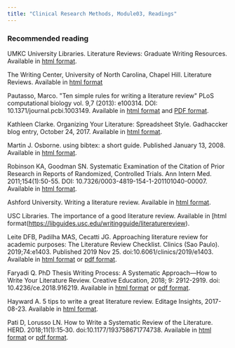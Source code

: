 ```yaml
---
title: "Clinical Research Methods, Module03, Readings"
---
```


### Recommended reading

UMKC University Libraries. Literature Reviews: Graduate Writing Resources. Available in [html format](https://libguides.library.umkc.edu/gradwriting/lit-reviews).

The Writing Center, University of North Carolina, Chapel Hill. Literature Reviews. Available in [html format](https://writingcenter.unc.edu/tips-and-tools/literature-reviews/)

Pautasso, Marco. "Ten simple rules for writing a literature review" PLoS computational biology vol. 9,7 (2013): e100314. DOI: 10.1371/journal.pcbi.1003149. Available in [html format](https://journals.plos.org/ploscompbiol/article?id=10.1371/journal.pcbi.1003149) and [PDF format](https://journals.plos.org/ploscompbiol/article/file?id=10.1371/journal.pcbi.1003149&type=printable).

Kathleen Clarke. Organizing Your Literature: Spreadsheet Style. Gadhaccker blog entry, October 24, 2017. Available in [html format](https://www.insidehighered.com/blogs/gradhacker/organizing-your-literature-spreadsheet-style).

Martin J. Osborne. using bibtex: a short guide. Published January 13, 2008. Available in [html format](https://www.economics.utoronto.ca/osborne/latex/BIBTEX.HTM).

Robinson KA, Goodman SN. Systematic Examination of the Citation of Prior Research in Reports of Randomized, Controlled Trials. Ann Intern Med. 2011;154(1):50-55. DOI: 10.7326/0003-4819-154-1-201101040-00007. Available in [html format](https://annals.org/aim/fullarticle/746687).

Ashford University. Writing a literature review. Available in [html format](https://writingcenter.ashford.edu/writing-literature-review).

USC Libraries. The importance of a good literature review. Available in [html format(https://libguides.usc.edu/writingguide/literaturereview).

Leite DFB, Padilha MAS, Cecatti JG. Approaching literature review for academic purposes: The Literature Review Checklist. Clinics (Sao Paulo). 2019;74:e1403. Published 2019 Nov 25. doi:10.6061/clinics/2019/e1403. Available in [html format](https://www.ncbi.nlm.nih.gov/pmc/articles/PMC6862708/) or [pdf format](https://www.ncbi.nlm.nih.gov/pmc/articles/PMC6862708/pdf/cln-74-1403.pdf).

Faryadi Q. PhD Thesis Writing Process: A Systematic Approach—How to Write Your Literature Review. Creative Education, 2018; 9: 2912-2919. doi: 10.4236/ce.2018.916219. Available in [html format](https://www.scirp.org/html/21-6304227_89516.htm) or [pdf format](https://www.scirp.org/pdf/CE_2018122714275528.pdf).

Hayward A. 5 tips to write a great literature review. Editage Insights, 2017-08-23. Available in [html format](https://www.editage.com/insights/5-tips-to-write-a-great-literature-review).

Pati D, Lorusso LN. How to Write a Systematic Review of the Literature. HERD. 2018;11(1):15‐30. doi:10.1177/193758671774738. Available in [html format](https://journals.sagepub.com/doi/full/10.1177/1937586717747384) or [pdf format](https://journals.sagepub.com/doi/pdf/10.1177/1937586717747384).